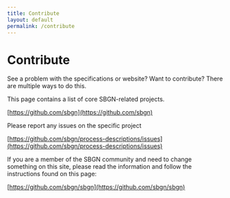 ```yaml
---
title: Contribute
layout: default
permalink: /contribute
---
```


# Contribute 

See a problem with the specifications or website? Want to contribute? There are multiple ways to do this. 

This page contains a list of core SBGN-related projects. 

[https://github.com/sbgn](https://github.com/sbgn)

Please report any issues on the specific project 

[https://github.com/sbgn/process-descriptions/issues](https://github.com/sbgn/process-descriptions/issues)

If you are a member of the SBGN community and need to change something on this site, please read the information and follow the instructions found on this page:

[https://github.com/sbgn/sbgn](https://github.com/sbgn/sbgn)
